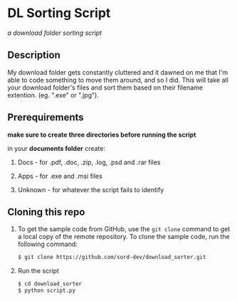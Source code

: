 # DL Sorting Script

*a download folder sorting script*

## Description 

My download folder gets constantly cluttered and it dawned on me that I'm able to code something to move them around, and so I did. This will take all your download folder's files and sort them based on their filename extention. (eg. ".exe" or ".jpg"). 

## Prerequirements

**make sure to create three directories before running the script**

in your **documents folder** create:
  1. Docs - for .pdf, .doc, .zip, .log, .psd and .rar files
  
  2. Apps - for .exe and .msi files

  3. Unknown - for whatever the script fails to identify

## Cloning this repo

1.  To get the sample code from GitHub, use the  `git clone`  command to get a local copy of the remote repository. To clone the sample code, run the following command:
    
    ```bash
    $ git clone https://github.com/sord-dev/download_sorter.git
    ```

    
2.  Run the script
    ``` bash 
    $ cd download_sorter
    $ python script.py
	```
